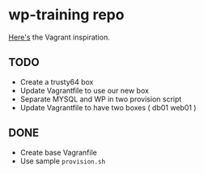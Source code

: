 # wp-training repo
[Here's](https://gist.github.com/ricardocanelas/3ab28ba0a33a218f927cc9e39eb0effe) the Vagrant inspiration.

## TODO
- Create a trusty64 box
- Update Vagrantfile to use our new box
- Separate MYSQL and WP in two provision script
- Update Vagrantfile to have two boxes ( db01 web01 )

## DONE
- Create base Vagranfile
- Use sample `provision.sh`
